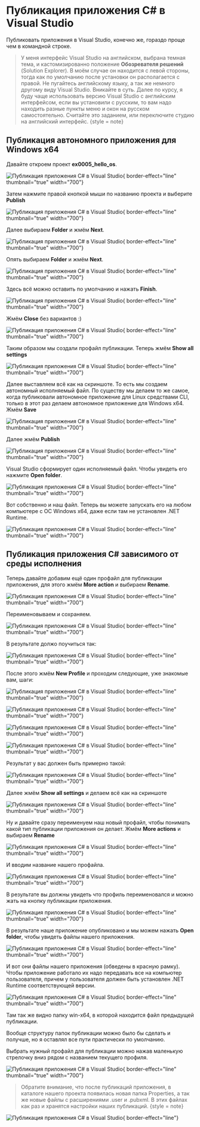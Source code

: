 # Публикация приложения C# в Visual Studio
Публиковать приложения в Visual Studio, конечно же, гораздо проще чем в командной строке.

>У меня интерфейс Visual Studio на английском, выбрана темная тема, и кастомизированно положение **Обозревателя решений**
(Solution Explorer). В моём случае он находится с левой стороны, тогда как по умолчанию после установки он располагается с правой.
Не пугайтесь английскому языку, а так же немного другому виду Visual Studio. Вникайте в суть. Далее по курсу, я буду
чаще использовать версию Visual Studio с английским интерфейсом, если вы установили с русским, то вам надо находить разные
пункты меню и окон на русском самостоятельно. Считайте это заданием, или переключите студию на английский интерфейс.
{style = note}

## Публикация автономного приложения для Windows x64
Давайте откроем проект **ex0005_hello_os**.

![Публикация приложения C# в Visual Studio](PublishByVisualStudio01.png){ border-effect="line"  thumbnail="true" width="700"}

Затем нажмите правой кнопкой мыши по названию проекта и выберите **Publish**

![Публикация приложения C# в Visual Studio](PublishByVisualStudio02.png){ border-effect="line"  thumbnail="true" width="700"}

Далее выбираем **Folder** и жмём **Next**.

![Публикация приложения C# в Visual Studio](PublishByVisualStudio03.png){ border-effect="line"  thumbnail="true" width="700"}

Опять выбираем **Folder** и жмём **Next**.

![Публикация приложения C# в Visual Studio](PublishByVisualStudio04.png){ border-effect="line"  thumbnail="true" width="700"}

Здесь всё можно оставить по умолчанию и нажать **Finish**.

![Публикация приложения C# в Visual Studio](PublishByVisualStudio05.png){ border-effect="line"  thumbnail="true" width="700"}

Жмём **Close** без вариантов :)

![Публикация приложения C# в Visual Studio](PublishByVisualStudio06.png){ border-effect="line"  thumbnail="true" width="700"}

Таким образом мы создали профайл публикации. Теперь жмём **Show all settings**

![Публикация приложения C# в Visual Studio](PublishByVisualStudio07.png){ border-effect="line"  thumbnail="true" width="700"}

Далее выставляем всё как на скриншоте. То есть мы создаем автономный исполняемый файл. По существу мы делаем то же самое,
когда публиковали автономное приложение для Linux средствами CLI, только в этот раз делаем автономное приложение для
Windows x64. Жмём **Save**

![Публикация приложения C# в Visual Studio](PublishByVisualStudio08.png){ border-effect="line"  thumbnail="true" width="700"}

Далее жмём **Publish**

![Публикация приложения C# в Visual Studio](PublishByVisualStudio09.png){ border-effect="line"  thumbnail="true" width="700"}

Visual Studio сформирует один исполняемый файл. Чтобы увидеть его нажмите **Open folder**.

![Публикация приложения C# в Visual Studio](PublishByVisualStudio10.png){ border-effect="line"  thumbnail="true" width="700"}

Вот собственно и наш файл. Теперь вы можете запускать его на любом компьютере с ОС Windows x64, даже если там не установлен .NET Runtime.

![Публикация приложения C# в Visual Studio](PublishByVisualStudio11.png){ border-effect="line"  thumbnail="true" width="700"}

## Публикация приложения C# зависимого от среды исполнения
Теперь давайте добавим ещё один профайл для публикации приложения, для этого жмём **More action** и выбираем **Rename**.

![Публикация приложения C# в Visual Studio](PublishByVisualStudio12.png){ border-effect="line"  thumbnail="true" width="700"}

Переименовываем и сохраняем.

![Публикация приложения C# в Visual Studio](PublishByVisualStudio13.png){ border-effect="line"  thumbnail="true" width="700"}

В результате должо поучиться так:

![Публикация приложения C# в Visual Studio](PublishByVisualStudio14.png){ border-effect="line"  thumbnail="true" width="700"}

После этого жмём **New Profile** и проходим следующие, уже знакомые вам, шаги:

![Публикация приложения C# в Visual Studio](PublishByVisualStudio15.png){ border-effect="line"  thumbnail="true" width="700"}

![Публикация приложения C# в Visual Studio](PublishByVisualStudio16.png){ border-effect="line"  thumbnail="true" width="700"}

![Публикация приложения C# в Visual Studio](PublishByVisualStudio17.png){ border-effect="line"  thumbnail="true" width="700"}

![Публикация приложения C# в Visual Studio](PublishByVisualStudio18.png){ border-effect="line"  thumbnail="true" width="700"}

Результат у вас должен быть примерно такой:

![Публикация приложения C# в Visual Studio](PublishByVisualStudio19.png){ border-effect="line"  thumbnail="true" width="700"}

Далее жмём **Show all settings** и делаем всё как на скриншоте

![Публикация приложения C# в Visual Studio](PublishByVisualStudio20.png){ border-effect="line"  thumbnail="true" width="700"}

Ну и давайте сразу переименуем наш новый профайл, чтобы понимать какой тип публикации приложения он делает. Жмём 
**More actions** и выбираем **Rename**

![Публикация приложения C# в Visual Studio](PublishByVisualStudio22.png){ border-effect="line"  thumbnail="true" width="700"}

И вводим название нашего профайла.

![Публикация приложения C# в Visual Studio](PublishByVisualStudio21.png){ border-effect="line"  thumbnail="true" width="700"}

В результате вы должны увидеть что профиль переименовался и можно жать на кнопку публикации приложения.

![Публикация приложения C# в Visual Studio](PublishByVisualStudio23.png){ border-effect="line"  thumbnail="true" width="700"}

В результате наше приложение опубликовано и мы можем нажать **Open folder**, чтобы увидеть файлы нашего приложения.

![Публикация приложения C# в Visual Studio](PublishByVisualStudio24.png){ border-effect="line"  thumbnail="true" width="700"}

И вот они файлы нашего приложения (обведены в красную рамку). Чтобы приложение работало их надо передавать все на компьютер
пользователя, причем у пользователя должен быть установлен .NET Runtime соответствующей версии.

![Публикация приложения C# в Visual Studio](PublishByVisualStudio25.png){ border-effect="line"  thumbnail="true" width="700"}

Там так же видно папку win-x64, в которой находится файл предыдущей публикации.

Вообще структуру папок публикации можно было бы сделать и получше, но я оставлял все пути практически по умолчанию.

Выбрать нужный профайл для публикации можно нажав маленькую стрелочку вниз рядом с названием текущего профиля.

![Публикация приложения C# в Visual Studio](PublishByVisualStudio26.png){ border-effect="line"  thumbnail="true" width="700"}

>Обратите внимание, что после публикаций приложения, в каталоге нашего проекта появилась новая папка Properties, 
а так же новые файлы с расширениями .user и .pubxml. В этих файлах как раз и хранятся настройки наших публикаций.
{style = note}

![Публикация приложения C# в Visual Studio](PublishByVisualStudio27.png){ border-effect="line"}